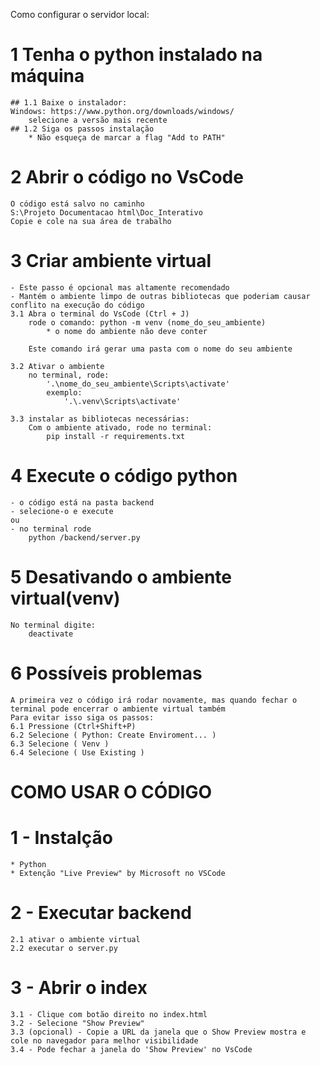 Como configurar o servidor local:

# 1 Tenha o python instalado na máquina
    ## 1.1 Baixe o instalador: 
    Windows: https://www.python.org/downloads/windows/
        selecione a versão mais recente
    ## 1.2 Siga os passos instalação
        * Não esqueça de marcar a flag "Add to PATH"

# 2 Abrir o código no VsCode
    O código está salvo no caminho
    S:\Projeto Documentacao html\Doc_Interativo
    Copie e cole na sua área de trabalho

# 3 Criar ambiente virtual
    - Este passo é opcional mas altamente recomendado
    - Mantém o ambiente limpo de outras bibliotecas que poderiam causar conflito na execução do código
    3.1 Abra o terminal do VsCode (Ctrl + J)
        rode o comando: python -m venv (nome_do_seu_ambiente)
            * o nome do ambiente não deve conter 
        
        Este comando irá gerar uma pasta com o nome do seu ambiente

    3.2 Ativar o ambiente
        no terminal, rode:
            '.\nome_do_seu_ambiente\Scripts\activate'
            exemplo: 
                '.\.venv\Scripts\activate'
    
    3.3 instalar as bibliotecas necessárias:
        Com o ambiente ativado, rode no terminal:
            pip install -r requirements.txt
    
# 4 Execute o código python
    - o código está na pasta backend
    - selecione-o e execute
    ou
    - no terminal rode
        python /backend/server.py

# 5 Desativando o ambiente virtual(venv)
    No terminal digite:
        deactivate

# 6 Possíveis problemas
    A primeira vez o código irá rodar novamente, mas quando fechar o terminal pode encerrar o ambiente virtual também
    Para evitar isso siga os passos:
    6.1 Pressione (Ctrl+Shift+P)
    6.2 Selecione ( Python: Create Enviroment... )
    6.3 Selecione ( Venv )
    6.4 Selecione ( Use Existing )

# COMO USAR O CÓDIGO

# 1 - Instalção
    * Python 
    * Extenção "Live Preview" by Microsoft no VSCode
# 2 - Executar backend
    2.1 ativar o ambiente virtual
    2.2 executar o server.py
# 3 - Abrir o index
    3.1 - Clique com botão direito no index.html
    3.2 - Selecione "Show Preview"
    3.3 (opcional) - Copie a URL da janela que o Show Preview mostra e cole no navegador para melhor visibilidade
    3.4 - Pode fechar a janela do 'Show Preview' no VsCode


